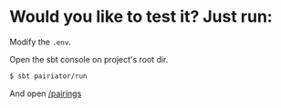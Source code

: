 # Would you like to test it? Just run:

Modify the `.env`.

Open the sbt console on project's root dir.
```bash
$ sbt pairiator/run
```

And open [/pairings](http://localhost:8888/pairings)
